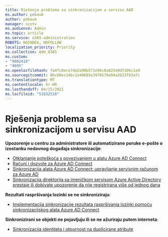 ```yaml
---
title: Rješenja problema sa sinkronizacijom u servisu AAD
ms.author: pebaum
author: pebaum
manager: scotv
ms.audience: Admin
ms.topic: article
ms.service: o365-administration
ROBOTS: NOINDEX, NOFOLLOW
localization_priority: Priority
ms.collection: Adm_O365
ms.custom:
- "9002418"
- "4695"
ms.openlocfilehash: fa4fc0ece7de2a98b571e96c8a825e0df106c1a9
ms.sourcegitcommit: 8bc60ec34bc1e40685e3976576e04a2623f63a7c
ms.translationtype: MT
ms.contentlocale: hr-HR
ms.lasthandoff: 04/15/2021
ms.locfileid: "51832518"
---
```

# <a name="solutions-for-aad-synchronization-problems"></a>Rješenja problema sa sinkronizacijom u servisu AAD

**Upozorenje u centru za administratore ili automatizirane poruke e-pošte o izostanku nedavnog događaja sinkronizacije**:

- [Otklanjanje poteškoća s povezivanjem u alatu Azure AD Connect](https://docs.microsoft.com/azure/active-directory/hybrid/tshoot-connect-connectivity)
- [Računi i dozvole za Azure AD Connect](https://go.microsoft.com/fwlink/p/?LinkId=820598)
- [Sinkronizacija alata Azure AD Connect: upravljanje servisnim računom za Azure AD](https://docs.microsoft.com/azure/active-directory/hybrid/how-to-connect-azureadaccount)
- [Sinkronizacija direktorija sa imeničkom servisom Azure Active Directory prestaje ili dobivate upozorenje da nije registrirana više od jednog dana](https://support.microsoft.com/help/2882421/directory-synchronization-to-azure-active-directory-stops-or-you-re-warned-that-sync-hasn-t-registered-in-more-than-a-day)
 
**Rezultati raspršivanja lozinki se ne sinkroniziraju**:

- [Implementacija sinkronizacije rezultata raspršivanja lozinki pomoću sinkronizacijskog alata Azure AD Connect](https://docs.microsoft.com/azure/active-directory/hybrid/how-to-connect-password-hash-synchronization)

**Sinkronizirani se objekti ne pojavljuju ili se ne ažuriraju putem interneta**:

- [Sinkronizacija identiteta i otpornost na duplicirane atribute](https://docs.microsoft.com/azure/active-directory/hybrid/how-to-connect-syncservice-duplicate-attribute-resiliency)
